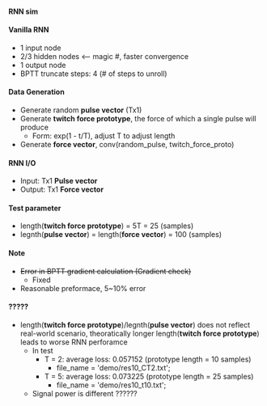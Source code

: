#### RNN sim

#### Vanilla RNN      
* 1 input node
* 2/3 hidden nodes <-- magic #, faster convergence
* 1 output node
* BPTT truncate steps: 4  (# of steps to unroll)
    
#### Data Generation
* Generate random **pulse vector** (Tx1)
* Generate **twitch force prototype**, 
    the force of which a single pulse will produce
    * Form: exp(1 - t/T), adjust T to adjust length
* Generate **force vector**, conv(random_pulse, twitch_force_proto)

#### RNN I/O
* Input: Tx1 **Pulse vector**
* Output: Tx1 **Force vector** 


#### Test parameter
* length(**twitch force prototype**) = 5T = 25 (samples)
* legnth(**pulse vector**) = length(**force vector**) = 100 (samples)


#### Note
* ~~Error in BPTT gradient calculation (Gradient check)~~
    * Fixed
* Reasonable preformace, 5~10% error




#### ?????
* length(**twitch force prototype**)/legnth(**pulse vector**) does not reflect real-world scenario, theoratically longer length(**twitch force prototype**) leads to worse RNN perforamce
    * In test
        * T = 2: average loss: 0.057152    (prototype length = 10 samples)
            * file_name = 'demo/res10_CT2.txt';
        * T = 5: average loss: 0.073225    (prototype length = 25 samples)
            * file_name = 'demo/res10_t10.txt';
    * Signal power is different ??????
    


